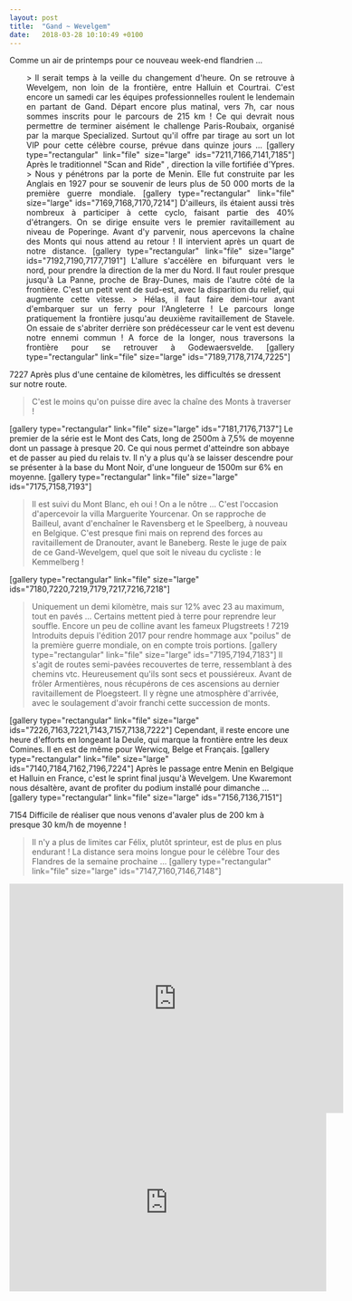 ```yaml
---
layout: post
title:  "Gand ~ Wevelgem"
date:   2018-03-28 10:10:49 +0100
---
```

Comme un air de printemps pour ce nouveau week-end flandrien ...
<p style="padding-left: 30px; text-align: justify;">> Il serait temps à la veille du changement d'heure.
On se retrouve à Wevelgem, non loin de la frontière, entre Halluin et Courtrai.
C'est encore un samedi car les équipes professionnelles roulent le lendemain en partant de Gand.
Départ encore plus matinal, vers 7h, car nous sommes inscrits pour le parcours de 215 km !
Ce qui devrait nous permettre de terminer aisément le challenge Paris-Roubaix, organisé par la marque Specialized.
Surtout qu'il offre par tirage au sort un lot VIP pour cette célèbre course, prévue dans quinze jours ...
[gallery type="rectangular" link="file" size="large" ids="7211,7166,7141,7185"]
Après le traditionnel "Scan and Ride" , direction la ville fortifiée d'Ypres.
> Nous y pénétrons par la porte de Menin.
Elle fut construite par les Anglais en 1927 pour se souvenir de leurs plus de 50 000 morts de la première guerre mondiale.
[gallery type="rectangular" link="file" size="large" ids="7169,7168,7170,7214"]
D'ailleurs, ils étaient aussi très nombreux à participer à cette cyclo, faisant partie des 40% d'étrangers.
On se dirige ensuite vers le premier ravitaillement au niveau de Poperinge.
Avant d'y parvenir, nous apercevons la chaîne des Monts qui nous attend au retour !
Il intervient après un quart de notre distance.
[gallery type="rectangular" link="file" size="large" ids="7192,7190,7177,7191"]
L'allure s'accélère en bifurquant vers le nord, pour prendre la direction de la mer du Nord.
Il faut rouler presque jusqu'à La Panne, proche de Bray-Dunes, mais de l'autre côté de la frontière.
C'est un petit vent de sud-est, avec la disparition du relief, qui augmente cette vitesse.
> Hélas, il faut faire demi-tour avant d'embarquer sur un ferry pour l'Angleterre !
Le parcours longe pratiquement la frontière jusqu'au deuxième ravitaillement de Stavele.
On essaie de s'abriter derrière son prédécesseur car le vent est devenu notre ennemi commun !
A force de la longer, nous traversons la frontière pour se retrouver à Godewaersvelde.
[gallery type="rectangular" link="file" size="large" ids="7189,7178,7174,7225"]

7227
Après plus d'une centaine de kilomètres, les difficultés se dressent sur notre route.
> C'est le moins qu'on puisse dire avec la chaîne des Monts à traverser !


[gallery type="rectangular" link="file" size="large" ids="7181,7176,7137"]
Le premier de la série est le Mont des Cats, long de 2500m à 7,5% de moyenne dont un passage à presque 20.
Ce qui nous permet d'atteindre son abbaye et de passer au pied du relais tv.
Il n'y a plus qu'à se laisser descendre pour se présenter à la base du Mont Noir, d'une longueur de 1500m sur 6% en moyenne.
[gallery type="rectangular" link="file" size="large" ids="7175,7158,7193"]
> Il est suivi du Mont Blanc, eh oui ! On a le nôtre ...
C'est l'occasion d'apercevoir la villa Marguerite Yourcenar.
On se rapproche de Bailleul, avant d'enchaîner le Ravensberg et le Speelberg, à nouveau en Belgique.
C'est presque fini mais on reprend des forces au ravitaillement de Dranouter, avant le Baneberg.
> Reste le juge de paix de ce Gand-Wevelgem, quel que soit le niveau du cycliste : le   Kemmelberg !


[gallery type="rectangular" link="file" size="large" ids="7180,7220,7219,7179,7217,7216,7218"]
> Uniquement un demi kilomètre, mais sur 12% avec 23 au maximum, tout en pavés ...
Certains mettent pied à terre pour reprendre leur souffle.
Encore un peu de colline avant les fameux Plugstreets !
7219
Introduits depuis l'édition 2017 pour rendre hommage aux "poilus" de la première guerre mondiale, on en compte trois portions.
[gallery type="rectangular" link="file" size="large" ids="7195,7194,7183"]
Il s'agit de routes semi-pavées recouvertes de terre, ressemblant à des chemins vtc.
Heureusement qu'ils sont secs et poussiéreux.
Avant de frôler Armentières, nous récupérons de ces ascensions au dernier ravitaillement de Ploegsteert.
> Il y règne une atmosphère d'arrivée, avec le soulagement d'avoir franchi cette succession de monts.


[gallery type="rectangular" link="file" size="large" ids="7226,7163,7221,7143,7157,7138,7222"]
Cependant, il reste encore une heure d'efforts en longeant la Deule, qui marque la frontière entre les deux Comines.
Il en est de même pour Werwicq, Belge et Français.
[gallery type="rectangular" link="file" size="large" ids="7140,7184,7162,7196,7224"]
Après le passage entre Menin en Belgique et Halluin en France, c'est le sprint final jusqu'à Wevelgem.
Une Kwaremont nous désaltère, avant de profiter du podium installé pour dimanche ...
[gallery type="rectangular" link="file" size="large" ids="7156,7136,7151"]


7154
Difficile de réaliser que nous venons d'avaler plus de 200 km à presque 30 km/h de moyenne !
> Il n'y a plus de limites car Félix, plutôt sprinteur, est de plus en plus endurant !
La distance sera moins longue pour le célèbre Tour des Flandres de la semaine prochaine ...
[gallery type="rectangular" link="file" size="large" ids="7147,7160,7146,7148"]

<center><iframe src="https://www.strava.com/activities/1469237767/embed/f225a39e1c6a131f67b044162e89c6786032ec64" width="590" height="405" frameborder="0" scrolling="no"></iframe><iframe src="https://www.youtube.com/embed/RV0wtAU-_5I" width="560" height="315" frameborder="0" allowfullscreen="allowfullscreen"></iframe></center>